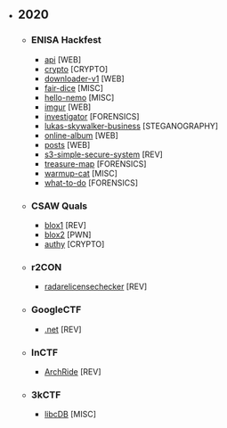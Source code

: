 - ## 2020
    - ### ENISA Hackfest
        - [api](2020/ENISA%20Hackfest/api) [WEB]
        - [crypto](2020/ENISA%20Hackfest/crypto) [CRYPTO]
        - [downloader-v1](2020/ENISA%20Hackfest/downloader-v1) [WEB]
        - [fair-dice](2020/ENISA%20Hackfest/fair-dice) [MISC]
        - [hello-nemo](2020/ENISA%20Hackfest/hello-nemo) [MISC]
        - [imgur](2020/ENISA%20Hackfest/imgur) [WEB]
        - [investigator](2020/ENISA%20Hackfest/investigator) [FORENSICS]
        - [lukas-skywalker-business](2020/ENISA%20Hackfest/lukas-skywalker-business) [STEGANOGRAPHY]
        - [online-album](2020/ENISA%20Hackfest/online-album) [WEB]
        - [posts](2020/ENISA%20Hackfest/posts) [WEB]
        - [s3-simple-secure-system](2020/ENISA%20Hackfest/s3-simple-secure-system) [REV]
        - [treasure-map](2020/ENISA%20Hackfest/treasure-map) [FORENSICS]
        - [warmup-cat](2020/ENISA%20Hackfest/warmup-cat) [MISC]
        - [what-to-do](2020/ENISA%20Hackfest/what-to-do) [FORENSICS]
    
    - ### CSAW Quals
        - [blox1](2020/CSAW%20Quals/blox1) [REV]
        - [blox2](2020/CSAW%20Quals/blox2) [PWN]
        - [authy](2020/CSAW%20Quals/authy) [CRYPTO]

    - ### r2CON
        - [radarelicensechecker](2020/r2CON/radarelicensechecker) [REV]

    - ### GoogleCTF
        - [.net](2020/Google/dotnet) [REV]
        
    - ### InCTF
        - [ArchRide](2020/InCTF/ArchRide) [REV]
        
    - ### 3kCTF
        - [libcDB](2020/3kCTF/libcDB) [MISC]